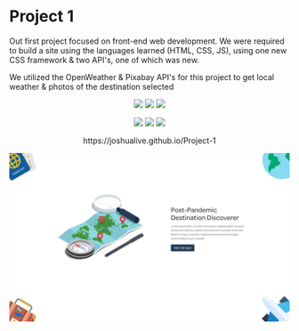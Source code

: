 # Project 1

Out first project focused on front-end web development. We were required to build a site using the languages learned (HTML, CSS, JS), using one new CSS framework & two API's, one of which was new.

We utilized the OpenWeather & Pixabay API's for this project to get local weather & photos of the destination selected 

<p align="center">
    <img src="https://img.shields.io/github/contributors/joshualive/project-1?color=e30f32">
    <img src="https://img.shields.io/github/issues-pr-closed/joshualive/project-1?color=ff9800">
    <img src="https://img.shields.io/badge/school-carleton%20university-dcb117">
</p>
<p align="center">
    <img src="https://img.shields.io/github/issues-closed/joshualive/project-1?color=0fb12a">
    <img src="https://img.shields.io/badge/enhancements-5%20complete-blue">
    <img src="https://img.shields.io/github/languages/count/joshualive/project-1?color=591bb3">
</p>

<p align="center">
https://joshualive.github.io/Project-1
</p>


![Project preview](images/preview.png)


